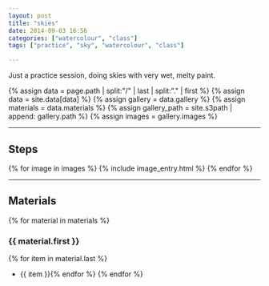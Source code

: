 ```yaml
---
layout: post
title: "skies"
date: 2014-09-03 16:56
categories: ["watercolour", "class"]
tags: ["practice", "sky", "watercolour", "class"]

---
```


Just a practice session, doing skies with very wet, melty paint.

{% assign data = page.path | split:"/" | last | split:"." | first %}
{% assign data = site.data[data] %}
{% assign gallery = data.gallery %}
{% assign materials = data.materials %}
{% assign gallery_path = site.s3path | append: gallery.path %}
{% assign images = gallery.images %}


*******

## Steps

{% for image in images %}
{% include image_entry.html %}
{% endfor %}

*******

## Materials
{% for material in materials %}
### {{ material.first }}
{% for item in material.last %}
* {{ item }}{% endfor %}
{% endfor %}
